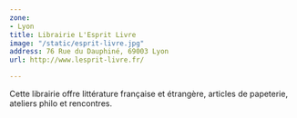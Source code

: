 ```yaml
---
zone:
- Lyon
title: Librairie L'Esprit Livre
image: "/static/esprit-livre.jpg"
address: 76 Rue du Dauphiné, 69003 Lyon
url: http://www.lesprit-livre.fr/

---
```

Cette librairie offre littérature française et étrangère, articles de papeterie, ateliers philo et rencontres.